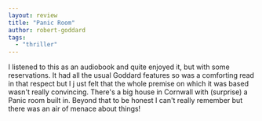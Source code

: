 ```yaml
---
layout: review
title: "Panic Room"
author: robert-goddard
tags:
  - "thriller"
---
```


I listened to this as an audiobook and quite enjoyed it, but with some reservations.
It had all the usual Goddard features so was a comforting read in that respect but
I j ust felt that the whole premise on which it was based wasn't really convincing.
There's a big house in Cornwall with (surprise) a Panic room built in. Beyond that
to be honest I can't really remember but there was an air of menace about things!
